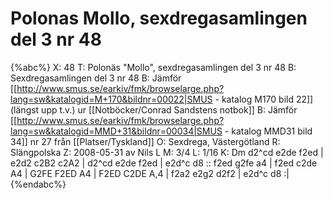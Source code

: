 # Polonas Mollo, sexdregasamlingen del 3 nr 48

{%abc%}
X: 48
T: Polonäs "Mollo", sexdregasamlingen del 3 nr 48
B: Sexdregasamlingen del 3 nr 48
B: Jämför [[http://www.smus.se/earkiv/fmk/browselarge.php?lang=sw&katalogid=M+170&bildnr=00022|SMUS - katalog M170 bild 22]] (längst upp t.v.) ur [[Notböcker/Conrad Sandstens notbok]]
B: Jämför [[http://www.smus.se/earkiv/fmk/browselarge.php?lang=sw&katalogid=MMD+31&bildnr=00034|SMUS - katalog MMD31 bild 34]] nr 27 från [[Platser/Tyskland]]
O: Sexdrega, Västergötland
R: Slängpolska
Z: 2008-05-31 av Nils L
M: 3/4
L: 1/16
K: Dm
d2^cd e2de f2ed | e2d2 c2B2 c2A2 | d2^cd e2de f2ed | e2d^c d8 ::
f2ed g2fe a4 | f2ed c2de A4 | G2FE F2ED A4 | F2ED C2DE A,4 | 
f2a2 e2g2 d2f2 | e2d^c d8 :|
{%endabc%}
